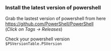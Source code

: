 ### Install the latest version of powershell  
Grab the lastest version of powershell from here  
https://github.com/PowerShell/PowerShell  
(_Click on Tags -> Releases_)

Check your powershell version  
```$PSVersionTable.PSVersion```
